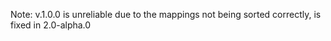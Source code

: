 Note: v.1.0.0 is unreliable due to the mappings not being sorted correctly, is fixed in 2.0-alpha.0
